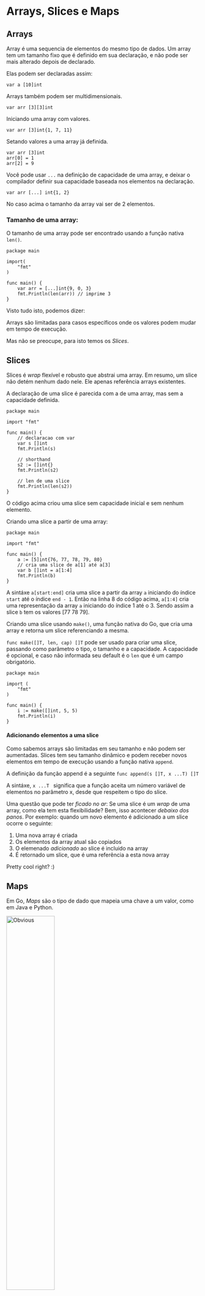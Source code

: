 # Arrays, Slices e Maps

## Arrays

Array é uma sequencia de elementos do mesmo tipo de dados. Um array tem um tamanho fixo que é definido em sua declaração, e não pode ser mais alterado depois de declarado.


Elas podem ser declaradas assim:
```golang
var a [10]int
```

Arrays também podem ser multidimensionais.
```golang
var arr [3][3]int
```

Iniciando uma array com valores.
```golang
var arr [3]int{1, 7, 11}
```

Setando valores a uma array já definida.
```golang
var arr [3]int
arr[0] = 1
arr[2] = 9
```


Você pode usar ```...``` na definição de capacidade de uma array, e deixar o compilador definir sua capacidade baseada nos elementos na declaração.

```golang
var arr [...] int{1, 2}
```

No caso acima o tamanho da array vai ser de 2 elementos.

### Tamanho de uma array:

O tamanho de uma array pode ser encontrado usando a função nativa ```len()```.

```golang
package main

import(
    "fmt"
)

func main() {
    var arr = [...]int{9, 0, 3}
    fmt.Println(len(arr)) // imprime 3
}
```

Visto tudo isto, podemos dizer:

Arrays são limitadas para casos específicos onde os valores podem mudar em tempo de execução.

Mas não se preocupe, para isto temos os *Slices*.

## Slices

Slices é *wrap* flexível e robusto que abstrai uma array. Em resumo, um slice não detém nenhum dado nele. Ele apenas referência arrays existentes.

A declaração de uma slice é parecida com a de uma array, mas sem a capacidade definida.

```golang
package main

import "fmt"

func main() {
    // declaracao com var
    var s []int
    fmt.Println(s)

    // shorthand
    s2 := []int{}
    fmt.Println(s2)

    // len de uma slice
    fmt.Println(len(s2))
}
```

O código acima criou uma slice sem capacidade inicial e sem nenhum elemento.

Criando uma slice a partir de uma array:

```golang
package main

import "fmt"

func main() {
    a := [5]int{76, 77, 78, 79, 80}
    // cria uma slice de a[1] até a[3]
    var b []int = a[1:4]
    fmt.Println(b)
}
```

A sintáxe ```a[start:end]``` cria uma slice a partir da array ```a``` iniciando do índice ```start``` até o índice ```end - 1```.
Então na linha 8 do código acima, ```a[1:4]``` cria uma representação da array ```a``` iniciando do índice 1 até o 3. Sendo assim a slice ```b``` tem os valores [77 78 79].


Criando uma slice usando ```make()```, uma função nativa do Go, que cria uma array e retorna um slice referenciando a mesma.

```func make([]T, len, cap) []T``` pode ser usado para criar uma slice, passando como parâmetro o tipo, o tamanho e a capacidade. A capacidade é opcional, e caso não informada seu default é o ```len``` que é um campo obrigatório.

```golang
package main

import (  
    "fmt"
)

func main() {  
    i := make([]int, 5, 5)
    fmt.Println(i)
}
```
 
#### Adicionando elementos a uma slice

Como sabemos arrays são limitadas em seu tamanho e não podem ser aumentadas. Slices tem seu tamanho dinâmico e podem receber novos elementos em tempo de execução usando a função nativa ```append```.

A definição da função append é a seguinte
```func append(s []T, x ...T) []T```

A sintáxe, ```x ...T ``` significa que a função aceita um número variável de elementos no parâmetro x, desde que respeitem o tipo do slice.

Uma questão que pode ter *ficado no ar*: Se uma slice é um *wrap* de uma array, como ela tem esta flexibilidade?
Bem, isso acontecer *debaixo dos panos*. Por exemplo: quando um novo elemento é adicionado a um slice ocorre o seguinte:

1. Uma nova array é criada
2. Os elementos da array atual são copiados
3. O elemenado *adicionado* ao slice é incluido na array
4. É retornado um slice, que é uma referência a esta nova array

Pretty cool right? :)


## Maps

Em Go, *Maps* são o tipo de dado que mapeia uma chave a um valor, como em Java e Python.

<img src="https://m.media-amazon.com/images/M/MV5BNDU1NTMwNTEtNjk0Yy00NDNlLWFiODctZWI5ODVlMGZmNzk2XkEyXkFqcGdeQXVyNjcwMzEzMTU@._V1_.jpg" alt="Obvious" width="50%"/>

*Fucking obvious*

Declarando um *map* em Go

```golang
var m map[string]int
```

Acima, a variável *m* referência o mapa criado, no qual a chave é uma *string* e o valor é um *int*.

Abaixo alguns exemplos de uso de map.

```golang
package main

import "fmt"

func main() {
	m := make(map[string]bool)

	m["www.google.com.br"] = true
	m["www.facebook.com"] = true

	if m["www.orkut.com"] == false {
		fmt.Println("Oops, nunca acessamos este site")
    }
    
    m["www.orkut.com.br"] = true

    fmt.Println(len(m))

    delete(m, "www.orkut.com.br")

    fmt.Println(len(m))
}
```